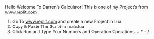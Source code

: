 Hello Welcome To Darren's Calculator!
This is one of my Project's from www.replit.com 
1. Go To www.replit.com and create a new Project in Lua. 
2. Copy & Paste The Script In main.lua 
3. Click Run and Type Your Numbers and Operation
Operations: + * - /
